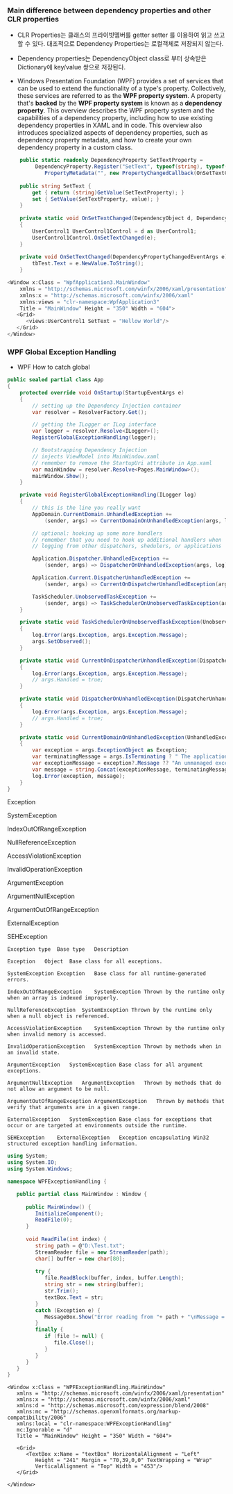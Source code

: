 ### Main difference between __dependency properties__ and other CLR properties
- CLR Properties는 클래스의 프라이빗멤버를 getter setter 를 이용하여 읽고 쓰고 할 수 있다. 대조적으로 Dependency Properties는 로컬객체로 저장되지 않는다.

- Dependency properties는 DependencyObject class로 부터 상속받은 Dictionary에 key/value 쌍으로 저장된다.

- Windows Presentation Foundation (WPF) provides a set of services that can be used to extend the functionality of a type's property. Collectively, these services are referred to as the __WPF property system__. A property that's __backed__ by the __WPF property system__ is known as a __dependency property__. This overview describes the WPF property system and the capabilities of a dependency property, including how to use existing dependency properties in XAML and in code. This overview also introduces specialized aspects of dependency properties, such as dependency property metadata, and how to create your own dependency property in a custom class.



```csharp
    public static readonly DependencyProperty SetTextProperty = 
         DependencyProperty.Register("SetText", typeof(string), typeof(UserControl1), new 
            PropertyMetadata("", new PropertyChangedCallback(OnSetTextChanged))); 
				
    public string SetText { 
        get { return (string)GetValue(SetTextProperty); } 
        set { SetValue(SetTextProperty, value); } 
    } 
		
    private static void OnSetTextChanged(DependencyObject d, DependencyPropertyChangedEventArgs e) 
    { 
        UserControl1 UserControl1Control = d as UserControl1; 
        UserControl1Control.OnSetTextChanged(e); 
    } 
		
    private void OnSetTextChanged(DependencyPropertyChangedEventArgs e) { 
        tbTest.Text = e.NewValue.ToString(); 
    }  
```

```csharp
<Window x:Class = "WpfApplication3.MainWindow" 
   	xmlns = "http://schemas.microsoft.com/winfx/2006/xaml/presentation" 
	xmlns:x = "http://schemas.microsoft.com/winfx/2006/xaml" 
   	xmlns:views = "clr-namespace:WpfApplication3"
   	Title = "MainWindow" Height = "350" Width = "604"> 
   <Grid> 
      <views:UserControl1 SetText = "Hellow World"/> 
   </Grid> 
</Window> 
```

### WPF Global Exception Handling

- WPF How to catch global 

```csharp
public sealed partial class App
{
    protected override void OnStartup(StartupEventArgs e)
    {
        // setting up the Dependency Injection container
        var resolver = ResolverFactory.Get();

        // getting the ILogger or ILog interface
        var logger = resolver.Resolve<ILogger>();
        RegisterGlobalExceptionHandling(logger);

        // Bootstrapping Dependency Injection 
        // injects ViewModel into MainWindow.xaml
        // remember to remove the StartupUri attribute in App.xaml
        var mainWindow = resolver.Resolve<Pages.MainWindow>();
        mainWindow.Show();
    }

    private void RegisterGlobalExceptionHandling(ILogger log)
    {
        // this is the line you really want 
        AppDomain.CurrentDomain.UnhandledException += 
            (sender, args) => CurrentDomainOnUnhandledException(args, log);

        // optional: hooking up some more handlers
        // remember that you need to hook up additional handlers when 
        // logging from other dispatchers, shedulers, or applications

        Application.Dispatcher.UnhandledException += 
            (sender, args) => DispatcherOnUnhandledException(args, log);

        Application.Current.DispatcherUnhandledException +=
            (sender, args) => CurrentOnDispatcherUnhandledException(args, log);

        TaskScheduler.UnobservedTaskException += 
            (sender, args) => TaskSchedulerOnUnobservedTaskException(args, log);
    }

    private static void TaskSchedulerOnUnobservedTaskException(UnobservedTaskExceptionEventArgs args, ILogger log)
    {
        log.Error(args.Exception, args.Exception.Message);
        args.SetObserved();
    }

    private static void CurrentOnDispatcherUnhandledException(DispatcherUnhandledExceptionEventArgs args, ILogger log)
    {
        log.Error(args.Exception, args.Exception.Message);
        // args.Handled = true;
    }

    private static void DispatcherOnUnhandledException(DispatcherUnhandledExceptionEventArgs args, ILogger log)
    {
        log.Error(args.Exception, args.Exception.Message);
        // args.Handled = true;
    }

    private static void CurrentDomainOnUnhandledException(UnhandledExceptionEventArgs args, ILogger log)
    {
        var exception = args.ExceptionObject as Exception;
        var terminatingMessage = args.IsTerminating ? " The application is terminating." : string.Empty;
        var exceptionMessage = exception?.Message ?? "An unmanaged exception occured.";
        var message = string.Concat(exceptionMessage, terminatingMessage);
        log.Error(exception, message);
    }
}

```

Exception

SystemException

IndexOutOfRangeException

NullReferenceException

AccessViolationException

InvalidOperationException

ArgumentException

ArgumentNullException

ArgumentOutOfRangeException

ExternalException

SEHException


```
Exception type	Base type	Description

Exception	Object	Base class for all exceptions.

SystemException	Exception	Base class for all runtime-generated errors.

IndexOutOfRangeException	SystemException	Thrown by the runtime only when an array is indexed improperly.

NullReferenceException	SystemException	Thrown by the runtime only when a null object is referenced.

AccessViolationException	SystemException	Thrown by the runtime only when invalid memory is accessed.

InvalidOperationException	SystemException	Thrown by methods when in an invalid state.

ArgumentException	SystemException	Base class for all argument exceptions.

ArgumentNullException	ArgumentException	Thrown by methods that do not allow an argument to be null.

ArgumentOutOfRangeException	ArgumentException	Thrown by methods that verify that arguments are in a given range.

ExternalException	SystemException	Base class for exceptions that occur or are targeted at environments outside the runtime.

SEHException	ExternalException	Exception encapsulating Win32 structured exception handling information.
```
```csharp
using System; 
using System.IO; 
using System.Windows;

namespace WPFExceptionHandling { 

   public partial class MainWindow : Window { 
	
      public MainWindow() { 
         InitializeComponent(); 
         ReadFile(0); 
      }
		
      void ReadFile(int index) { 
         string path = @"D:\Test.txt"; 
         StreamReader file = new StreamReader(path); 
         char[] buffer = new char[80]; 
			
         try { 
            file.ReadBlock(buffer, index, buffer.Length); 
            string str = new string(buffer); 
            str.Trim(); 
            textBox.Text = str; 
         }
         catch (Exception e) {
            MessageBox.Show("Error reading from "+ path + "\nMessage = "+ e.Message);
         } 
         finally { 
            if (file != null) { 
               file.Close(); 
            } 
         } 
      } 
   } 
}
```

```xaml
<Window x:Class = "WPFExceptionHandling.MainWindow" 
   xmlns = "http://schemas.microsoft.com/winfx/2006/xaml/presentation"
   xmlns:x = "http://schemas.microsoft.com/winfx/2006/xaml"
   xmlns:d = "http://schemas.microsoft.com/expression/blend/2008"
   xmlns:mc = "http://schemas.openxmlformats.org/markup-compatibility/2006" 
   xmlns:local = "clr-namespace:WPFExceptionHandling"
   mc:Ignorable = "d" 
   Title = "MainWindow" Height = "350" Width = "604">
	
   <Grid> 
      <TextBox x:Name = "textBox" HorizontalAlignment = "Left"
         Height = "241" Margin = "70,39,0,0" TextWrapping = "Wrap" 
         VerticalAlignment = "Top" Width = "453"/> 
   </Grid> 
	
</Window>
```
